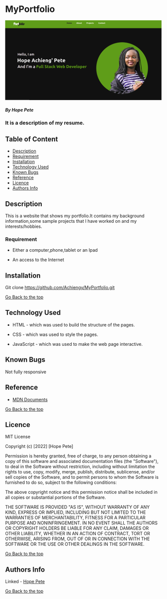 # MyPortfolio
<img src="./Images/landing.png">

##### By Hope Pete
### It is a description of my resume.

## Table of Content

+ [Description](#description)
+ [Requirement](#requirement)
+ [Installation](#installation)
+ [Technology Used](#technology-used)
+ [Known Bugs](#known-bugs)
+ [Reference](#reference)
+ [Licence](#licence)
+ [Authors Info](#author-Info)

## Description
<p>This is  a website that shows my portfolio.It contains my  background information,some sample projects that I have worked on and my interests/hobbies.</p>


### Requirement

* Either a computer,phone,tablet or an Ipad

* An access to the Internet

## Installation
Git clone https://github.com/Achiengy/MyPortfolio.git

[Go Back to the top](#portfolio)
## Technology Used
* HTML - which was used to build the structure of the pages.

* CSS - which was used to style the pages.

* JavaScript - which was used to make the web page interactive.

## Known Bugs
Not fully responsive

## Reference
* <a href="https://developer.mozilla.org/en-US/">MDN Documents</a>

[Go Back to the top](#portfolio)

## Licence

MIT License

Copyright (c) [2022] [Hope Pete]

Permission is hereby granted, free of charge, to any person obtaining a copy
of this software and associated documentation files (the "Software"), to deal
in the Software without restriction, including without limitation the rights
to use, copy, modify, merge, publish, distribute, sublicense, and/or sell
copies of the Software, and to permit persons to whom the Software is
furnished to do so, subject to the following conditions:

The above copyright notice and this permission notice shall be included in all
copies or substantial portions of the Software.

THE SOFTWARE IS PROVIDED "AS IS", WITHOUT WARRANTY OF ANY KIND, EXPRESS OR
IMPLIED, INCLUDING BUT NOT LIMITED TO THE WARRANTIES OF MERCHANTABILITY,
FITNESS FOR A PARTICULAR PURPOSE AND NONINFRINGEMENT. IN NO EVENT SHALL THE
AUTHORS OR COPYRIGHT HOLDERS BE LIABLE FOR ANY CLAIM, DAMAGES OR OTHER
LIABILITY, WHETHER IN AN ACTION OF CONTRACT, TORT OR OTHERWISE, ARISING FROM,
OUT OF OR IN CONNECTION WITH THE SOFTWARE OR THE USE OR OTHER DEALINGS IN THE
SOFTWARE.

[Go Back to the top](#portfolio)

## Authors Info

Linked - [Hope Pete](https://www.linkedin.com/public-profile/settings?trk=d_flagship3_profile_self_view_public_profile&lipi=urn%3Ali%3Apage%3Ad_flagship3_profile_self_edit_contact_info%3Bm11EDIJVSQu29ovQ2888fA%3D%3D)

[Go Back to the top](#portfolio)

